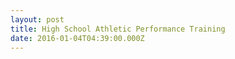 ```yaml
---
layout: post
title: High School Athletic Performance Training
date: 2016-01-04T04:39:00.000Z
---
```

